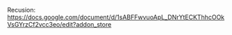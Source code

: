Recusion: https://docs.google.com/document/d/1sABFFwvuoApL_DNrYtECKThhcOOkVsGYrzCf2vcc3eo/edit?addon_store
